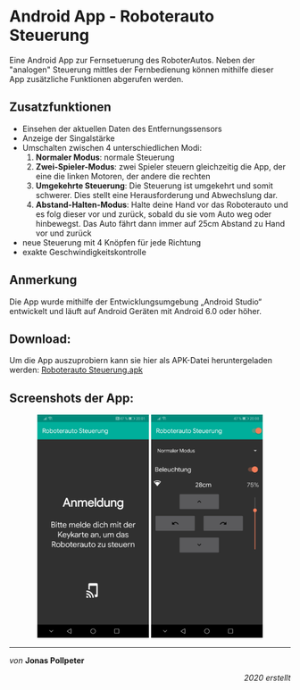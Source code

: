 # Android App - Roboterauto Steuerung
Eine Android App zur Fernsetuerung des RoboterAutos. 
Neben der "analogen" Steuerung mittles der Fernbedienung können mithilfe dieser App zusätzliche Funktionen abgerufen werden.

## Zusatzfunktionen
* Einsehen der aktuellen Daten des Entfernungssensors
* Anzeige der Singalstärke
* Umschalten zwischen 4 unterschiedlichen Modi:
  1. **Normaler Modus**: normale Steuerung
  2. **Zwei-Spieler-Modus**: zwei Spieler steuern gleichzeitig die App, der eine die linken Motoren, der andere die rechten
  3. **Umgekehrte Steuerung**: Die Steuerung ist umgekehrt und somit schwerer. Dies stellt eine Herausforderung und Abwechslung dar.
  4. **Abstand-Halten-Modus**: Halte deine Hand vor das Roboterauto und es folg dieser vor und zurück, sobald du sie vom Auto weg oder hinbewegst. Das Auto fährt dann immer auf 25cm Abstand zu Hand vor und zurück 
 * neue Steuerung mit 4 Knöpfen für jede Richtung
 * exakte Geschwindigkeitskontrolle

## Anmerkung
Die App wurde mithilfe der Entwicklungsumgebung „Android Studio“ entwickelt und läuft auf Android Geräten mit Android 6.0 oder höher.

## Download:
Um die App auszuprobiern kann sie hier als APK-Datei heruntergeladen werden: [Roboterauto Steuerung.apk](/Android%20App/RASteuerung/Download/Roboterauto%20Steuerung.apk?raw=true)

## Screenshots der App:
<div align="center">
    <img src="/Android%20App/RASteuerung/Screenshots/ScreenshotLogin.jpg?raw=true" width="200px"></img>
    <img src="/Android%20App/RASteuerung/Screenshots/ScreenshotMain.jpg?raw=true" width="200px"></img> 
</div>

---
_von_ **Jonas Pollpeter**
<p align=right><i>2020 erstellt</i></p>

